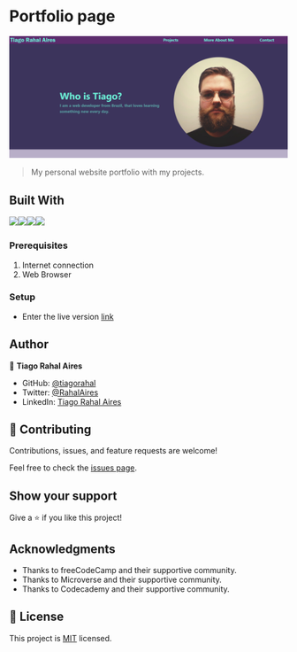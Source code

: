 # Portfolio page

![screenshot](./assets/images/screenshot.png)

> My personal website portfolio with my projects.

## Built With

<img src="https://img.shields.io/badge/HTML5-E34F26?style=for-the-badge&logo=html5&logoColor=white"><img src="https://img.shields.io/badge/CSS3-1572B6?style=for-the-badge&logo=css3&logoColor=white"><img src="https://img.shields.io/badge/Bootstrap-563D7C?style=for-the-badge&logo=bootstrap&logoColor=white"><img src="https://img.shields.io/badge/JavaScript-F7DF1E?style=for-the-badge&logo=javascript&logoColor=black">

### Prerequisites

1. Internet connection
2. Web Browser

### Setup

* Enter the live version [link](--------------)

## Author

👤 **Tiago Rahal Aires**

- GitHub: [@tiagorahal](https://github.com/tiagorahal)
- Twitter: [@RahalAires](https://twitter.com/RahalAires)
- LinkedIn: [Tiago Rahal Aires](https://linkedin.com/tiagorahal)

## 🤝 Contributing

Contributions, issues, and feature requests are welcome!

Feel free to check the [issues page](https://github.com/tiagorahal/Portfolio-page/issues).

## Show your support

Give a ⭐️ if you like this project!

## Acknowledgments

- Thanks to freeCodeCamp and their supportive community.
- Thanks to Microverse and their supportive community.
- Thanks to Codecademy and their supportive community.

## 📝 License

This project is [MIT](./MIT.md) licensed.
